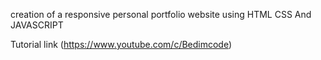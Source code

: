 creation of a responsive personal portfolio website using HTML CSS And JAVASCRIPT


Tutorial link (https://www.youtube.com/c/Bedimcode)

